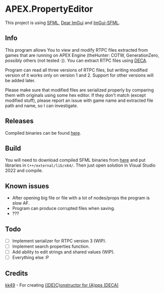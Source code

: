 # APEX.PropertyEditor
This project is using [SFML](https://github.com/SFML/SFML), [Dear ImGui](https://github.com/ocornut/imgui) and [ImGui-SFML](https://github.com/eliasdaler/imgui-sfml).

## Info
This program allows You to view and modify RTPC files extracted from games that are running on APEX Engine (theHunter: COTW, GenerationZero, possibly others (not tested :)). You can extract RTPC files using [DECA](https://github.com/kk49/deca).

Program can read all three versions of RTPC files, but writing modified version of it works only on version 1 and 2. Support for other versions will be added later.

Please make sure that modified files are serialized properly by comparing them with originals using some hex editor. If they don't match (except modified stuff), please report an issue with game name and extracted file path and name, so I can investigate.

## Releases
Compiled binaries can be found [here](https://github.com/CatShot112/APEX.PropertyEditor/releases).

## Build
You will need to download compiled SFML binaries from [here](https://github.com/SFML/SFML/releases/tag/2.6.2) and put libraries in `C++/external/lib/x64/`. Then just open solution in Visual Studio 2022 and compile.

## Known issues
- After opening big file or file with a lot of nodes/props the program is slow AF.
- Program can produce corrupted files when saving.
- ???

## Todo
- [ ] Implement serializer for RTPC version 3 (WIP).
- [ ] Implement search properties function.
- [ ] Add ability to edit strings and shared values (WIP).
- [ ] Everything else :P

## Credits
[kk49](https://github.com/kk49) - For creating [((DE)C)onstructor for (A)pps (DECA)](https://github.com/kk49/deca)
